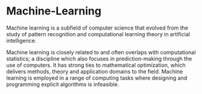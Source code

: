 # Machine-Learning
Machine learning is a subfield of computer science that evolved from the study of pattern recognition and computational learning theory in artificial intelligence.

Machine learning is closely related to and often overlaps with computational statistics; a discipline which also focuses in prediction-making through the use of computers. It has strong ties to mathematical optimization, which delivers methods, theory and application domains to the field. Machine learning is employed in a range of computing tasks where designing and programming explicit algorithms is infeasible.
